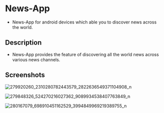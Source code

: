 # News-App
- News-App for android devices which able you to discover news across the world.

## Description
- News-App provides the feature of discovering all the world news across various news channels.

## Screenshots

![279920260_2310280782443579_2822636549371104908_n](https://user-images.githubusercontent.com/62884380/167653622-50b1aaf7-9909-42f5-a272-b6836a8ab4cb.jpg)

![279848326_524270216027362_9089934538407763849_n](https://user-images.githubusercontent.com/62884380/167653656-c9129f0c-8cb1-4ab3-8790-d01d71d1ee34.jpg)

![280167079_698910451162529_3994849969219389755_n](https://user-images.githubusercontent.com/62884380/167653661-1f91f127-4b64-43a0-9331-c1a5687dc491.jpg)

